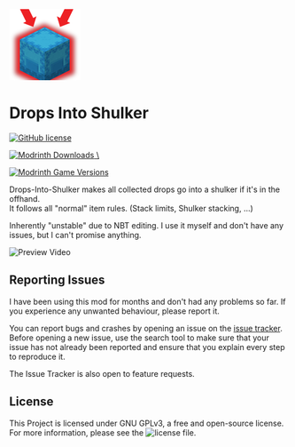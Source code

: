<img src="src/main/resources/assets/modid/icon.png" width="128">

# Drops Into Shulker
<a href="https://github.com/1bacon/drops-into-shulker/blob/master/LICENSE"> ![GitHub license](https://img.shields.io/github/license/1bacon/drops-into-shulker?style=for-the-badge) </a>

<a href="https://modrinth.com/mod/drops-into-shulker"> ![Modrinth Downloads](https://img.shields.io/modrinth/dt/drops-into-shulker?style=for-the-badge) \

![Modrinth Game Versions](https://img.shields.io/modrinth/game-versions/drops-into-shulker?label=Supported%20versions&style=for-the-badge) </a>

Drops-Into-Shulker makes all collected drops go into a shulker if it's in the offhand. \
It follows all "normal" item rules. (Stack limits, Shulker stacking, ...)

Inherently "unstable" due to NBT editing. 
I use it myself and don't have any issues, but I can't promise anything.

<img src="https://raw.githubusercontent.com/1bacon/drops-into-shulker/master/assets/preview.gif" width="700" alt="Preview Video"/>

## Reporting Issues

I have been using this mod for months and don't had any problems so far. If you experience any unwanted behaviour, please report it.

You can report bugs and crashes by opening an issue on the [issue tracker](https://github.com/1bacon/drops-into-shulker/issues).
Before opening a new issue, use the search tool to make sure that your issue has not already been reported and ensure that you explain every step to reproduce it. 

The Issue Tracker is also open to feature requests.


## License
This Project is licensed under GNU GPLv3, a free and open-source license. For more information, please see the ![license file](https://github.com/1bacon/drops-into-shulker/blob/master/LICENSE).
